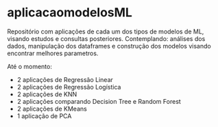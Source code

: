 # aplicacaomodelosML

Repositório com aplicações de cada um dos tipos de modelos de ML, visando estudos e consultas posteriores.
Contemplando: análises dos dados, manipulação dos dataframes e construção dos modelos visando encontrar melhores parametros.

Até o momento:
- 2 aplicações de Regressão Linear
- 2 aplicações de Regressão Logística
- 2 aplicações de KNN
- 2 aplicações comparando Decision Tree e Random Forest
- 2 aplicações de KMeans
- 1 aplicação de PCA
